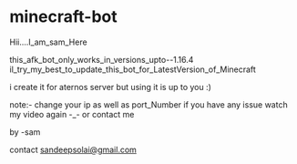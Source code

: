 # minecraft-bot
Hii....I_am_sam_Here

this_afk_bot_only_works_in_versions_upto--1.16.4
il_try_my_best_to_update_this_bot_for_LatestVersion_of_Minecraft

i create it for aternos server but using it is up to you :)

note:-
change your ip as well as port_Number 
if you have any issue watch my video again -_- or contact me 

by 
  -sam



  contact 
       sandeepsolai@gmail.com


  
